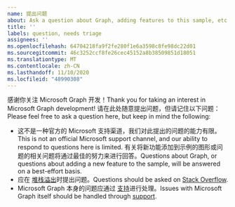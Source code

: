 ```yaml
---
name: 提出问题
about: Ask a question about Graph, adding features to this sample, etc.
title: ''
labels: question, needs triage
assignees: ''
ms.openlocfilehash: 64704218fa9f2fe280f1e6a3598c8fe98dc22d01
ms.sourcegitcommit: 46c3252ccf8fe26cec45152a8b38509851d18051
ms.translationtype: MT
ms.contentlocale: zh-CN
ms.lasthandoff: 11/10/2020
ms.locfileid: "48990308"
---
```

<span data-ttu-id="a6888-102">感谢你关注 Microsoft Graph 开发！</span><span class="sxs-lookup"><span data-stu-id="a6888-102">Thank you for taking an interest in Microsoft Graph development!</span></span> <span data-ttu-id="a6888-103">请在此处随意提出问题，但请记住以下问题：</span><span class="sxs-lookup"><span data-stu-id="a6888-103">Please feel free to ask a question here, but keep in mind the following:</span></span>

- <span data-ttu-id="a6888-104">这不是一种官方的 Microsoft 支持渠道，我们对此提出的问题的能力有限。</span><span class="sxs-lookup"><span data-stu-id="a6888-104">This is not an official Microsoft support channel, and our ability to respond to questions here is limited.</span></span> <span data-ttu-id="a6888-105">有关将新功能添加到示例的图形或问题的相关问题将通过最佳的努力来进行回答。</span><span class="sxs-lookup"><span data-stu-id="a6888-105">Questions about Graph, or questions about adding a new feature to the sample, will be answered on a best-effort basis.</span></span>
- <span data-ttu-id="a6888-106">应在 [堆栈溢出](https://stackoverflow.com/questions/tagged/microsoft-graph)时提出问题。</span><span class="sxs-lookup"><span data-stu-id="a6888-106">Questions should be asked on [Stack Overflow](https://stackoverflow.com/questions/tagged/microsoft-graph).</span></span>
- <span data-ttu-id="a6888-107">Microsoft Graph 本身的问题应通过 [支持](https://developer.microsoft.com/graph/support)进行处理。</span><span class="sxs-lookup"><span data-stu-id="a6888-107">Issues with Microsoft Graph itself should be handled through [support](https://developer.microsoft.com/graph/support).</span></span>
